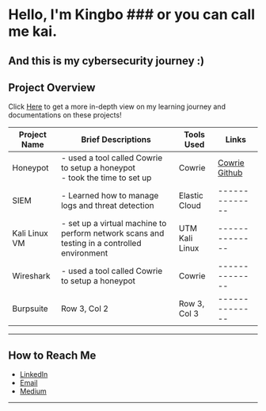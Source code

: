 # Hello, I'm Kingbo ### or you can call me kai.

## And this is my cybersecurity journey :)

## Project Overview
Click [Here](https://torch-glitter-ad2.notion.site/Cybersecurity-Projects-157c93d8516f43329b7263d16cab6b92?pvs=4) to get a more in-depth view on my learning journey and documentations on these projects!

| **Project Name** | **Brief Descriptions** | **Tools Used** | **Links** |
|--------------|--------------|--------------|--------------|
| Honeypot | - used a tool called Cowrie to setup a honeypot <br> - took the time to set up| Cowrie |[Cowrie Github](https://cowrie.readthedocs.io/en/latest/index.html)|
| SIEM | - Learned how to manage logs and threat detection | Elastic Cloud |--------------|
| Kali Linux VM | - set up a virtual machine to perform network scans and testing in a controlled environment | UTM <br> Kali Linux |--------------|
| Wireshark | - used a tool called Cowrie to setup a honeypot| Cowrie |--------------|
| Burpsuite | Row 3, Col 2 | Row 3, Col 3 |--------------|


---

## How to Reach Me
- [LinkedIn](https://www.linkedin.com/in/kingbojan) 
- [Email](kingbojbusiness@gmail.com)
- [Medium](https://medium.com/@buhbykai)

---

